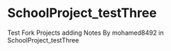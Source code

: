 # SchoolProject_testThree
Test Fork Projects
adding Notes By mohamed8492 in SchoolProject_testThree
